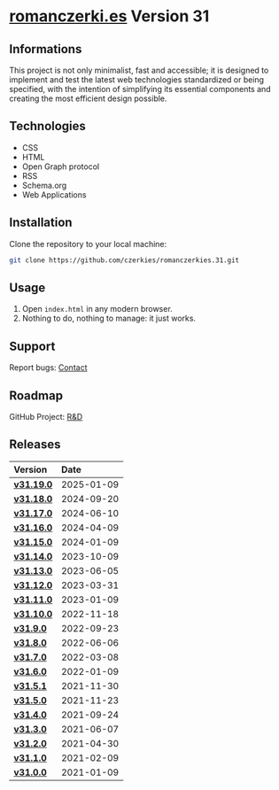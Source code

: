 # [romanczerki.es](https://romanczerki.es) Version 31

## Informations

This project is not only minimalist, fast and accessible; it is designed to implement and test the latest web technologies standardized or being specified, with the intention of simplifying its essential components and creating the most efficient design possible.

## Technologies

- CSS
- HTML
- Open Graph protocol
- RSS
- Schema.org
- Web Applications

## Installation

Clone the repository to your local machine:

```bash
git clone https://github.com/czerkies/romanczerkies.31.git
```

## Usage

1. Open `index.html` in any modern browser.
1. Nothing to do, nothing to manage: it just works.

## Support

Report bugs: [Contact](https://romanczerki.es/#contact)

## Roadmap

GitHub Project: [R&D](https://github.com/users/czerkies/projects/5)

## Releases

Version | Date
:--- | :---
**[v31.19.0](https://github.com/czerkies/romanczerkies.31/releases/tag/v31.19.0)** | 2025-01-09
**[v31.18.0](https://github.com/czerkies/romanczerkies.31/releases/tag/v31.18.0)** | 2024-09-20
**[v31.17.0](https://github.com/czerkies/romanczerkies.31/releases/tag/v31.17.0)** | 2024-06-10
**[v31.16.0](https://github.com/czerkies/romanczerkies.31/releases/tag/v31.16.0)** | 2024-04-09
**[v31.15.0](https://github.com/czerkies/romanczerkies.31/releases/tag/v31.15.0)** | 2024-01-09
**[v31.14.0](https://github.com/czerkies/romanczerkies.31/releases/tag/v31.14.0)** | 2023-10-09
**[v31.13.0](https://github.com/czerkies/romanczerkies.31/releases/tag/v31.13.0)** | 2023-06-05
**[v31.12.0](https://github.com/czerkies/romanczerkies.31/releases/tag/v31.12.0)** | 2023-03-31
**[v31.11.0](https://github.com/czerkies/romanczerkies.31/releases/tag/v31.11.0)** | 2023-01-09
**[v31.10.0](https://github.com/czerkies/romanczerkies.31/releases/tag/v31.10.0)** | 2022-11-18
**[v31.9.0](https://github.com/czerkies/romanczerkies.31/releases/tag/v31.9.0)** | 2022-09-23
**[v31.8.0](https://github.com/czerkies/romanczerkies.31/releases/tag/v31.8.0)** | 2022-06-06
**[v31.7.0](https://github.com/czerkies/romanczerkies.31/releases/tag/v31.7.0)** | 2022-03-08
**[v31.6.0](https://github.com/czerkies/romanczerkies.31/releases/tag/v31.6.0)** | 2022-01-09
**[v31.5.1](https://github.com/czerkies/romanczerkies.31/releases/tag/v31.5.1)** | 2021-11-30
**[v31.5.0](https://github.com/czerkies/romanczerkies.31/releases/tag/v31.5.0)** | 2021-11-23
**[v31.4.0](https://github.com/czerkies/romanczerkies.31/releases/tag/v31.4.0)** | 2021-09-24
**[v31.3.0](https://github.com/czerkies/romanczerkies.31/releases/tag/v31.3.0)** | 2021-06-07
**[v31.2.0](https://github.com/czerkies/romanczerkies.31/releases/tag/v31.2.0)** | 2021-04-30
**[v31.1.0](https://github.com/czerkies/romanczerkies.31/releases/tag/v31.1.0)** | 2021-02-09
**[v31.0.0](https://github.com/czerkies/romanczerkies.31/releases/tag/v31.0.0)** | 2021-01-09
